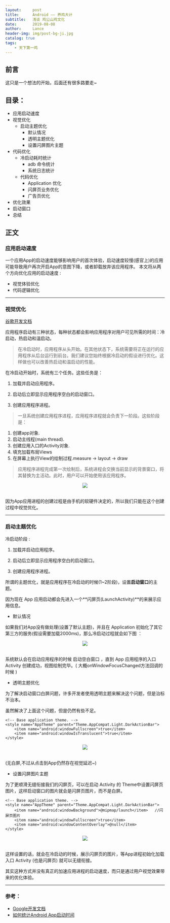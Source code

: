 ```yaml
---
layout:     post
title:      Android —— 养鸡大计
subtitle:   浅谈 鸡公山鸡文化
date:       2019-08-08
author:     Lance
header-img: img/post-bg-ji.jpg
catalog: true
tags:
    - 天下第一鸡
---
```


## 前言

这只是一个想法的开始，后面还有很多路要走~


## 目录：

* 应用启动速度
* 视觉优化
	* 启动主题优化
        * 默认情况
        * 透明主题优化
        * 设置闪屏图片主题
* 代码优化
	* 冷启动耗时统计
       *  adb 命令统计
       *  系统日志统计
	* 代码优化
       *  Application 优化
       *  闪屏页业务优化
       *  广告页优化
* 优化效果
* 启动窗口
* 总结

## 正文

### 应用启动速度

一个应用App的启动速度能够影响用户的首次体验，启动速度较慢(感官上)的应用可能导致用户再次开启App的意图下降，或者卸载放弃该应用程序。
本文将从两个方向优化应用的启动速度 :

* 视觉体验优化
* 代码逻辑优化

***


### 视觉优化


[谷歌开发文档](https://developer.android.com/topic/performance/vitals/launch-time)

应用程序启动有三种状态，每种状态都会影响应用程序对用户可见所需的时间：冷启动，热启动和温启动。

>在冷启动时，应用程序从头开始。在其他状态下，系统需要将正在运行的应用程序从后台运行到前台。我们建议您始终根据冷启动的假设进行优化。这样做也可以改善热启动和温启动的性能。

在冷启动开始时，系统有三个任务。这些任务是：

1. 加载并启动应用程序。

2. 启动后立即显示应用程序空白的启动窗口。

3. 创建应用程序进程。

>一旦系统创建应用程序进程，应用程序进程就会负责下一阶段。这些阶段是：

1. 创建app对象.
2. 启动主线程(main thread).
3. 创建应用入口的Activity对象.
4. 填充加载布局Views
5. 在屏幕上执行View的绘制过程.measure -> layout -> draw

>应用程序进程完成第一次绘制后，系统进程会交换当前显示的背景窗口，将其替换为主活动。此时，用户可以开始使用该应用程序。

<div align="center"> <img src="http://liuyuabnn.github.io/img/android_blog_image1.png"/> </div><br>

因为App应用进程的创建过程是由手机的软硬件决定的，所以我们只能在这个创建过程中视觉优化。

---

### 启动主题优化

冷启动阶段 : 

1. 加载并启动应用程序。 

2. 启动后立即显示应用程序空白的启动窗口。 

3. 创建应用程序进程。

所谓的主题优化，就是应用程序在冷启动的时候(1~2阶段)，设置**启动窗口**的主题。

因为现在 App 应用启动都会先进入一个**闪屏页(LaunchActivity)**的来展示应用信息。

* 默认情况

 
如果我们对App没有做处理(设置了默认主题)，并且在 Application 初始化了其它第三方的服务(假设需要加载2000ms)，那么冷启动过程就会如下图 ：

<div align="center"> <img src="https://raw.githubusercontent.com/liuyuabnn/liuyuabnn.github.io/master/img/android_blog_image2.gif"/> </div><br>

系统默认会在启动应用程序的时候 启动空白窗口 ，直到 App 应用程序的入口 Activity 创建成功，视图绘制完毕。( 大概onWindowFocusChanged方法回调的时候 )


* 透明主题优化

为了解决启动窗口白屏问题，许多开发者使用透明主题来解决这个问题，但是治标不治本。

虽然解决了上面这个问题，但是仍然有些不足。

    <!-- Base application theme. -->
    <style name="AppTheme" parent="Theme.AppCompat.Light.DarkActionBar">
        <item name="android:windowFullscreen">true</item>
        <item name="android:windowIsTranslucent">true</item>
    </style>

<div align="center"> <img src="https://raw.githubusercontent.com/liuyuabnn/liuyuabnn.github.io/master/img/android_blog_image3.gif"/> </div><br>

(无白屏,不过从点击到App仍然存在视觉延迟~)

* 设置闪屏图片主题

为了更顺滑无缝衔接我们的闪屏页，可以在启动 Activity 的 Theme中设置闪屏页图片，这样启动窗口的图片就会是闪屏页图片，而不是白屏。

	<!-- Base application theme. -->
	<style name="AppTheme" parent="Theme.AppCompat.Light.DarkActionBar">
    	<item name="android:windowBackground">@mipmap/launch</item>   //闪屏页图片
    	<item name="android:windowFullscreen">true</item>
    	<item name="android:windowContentOverlay">@null</item>
	</style>

<div align="center"> <img src="https://raw.githubusercontent.com/liuyuabnn/liuyuabnn.github.io/master/img/android_blog_image4.gif"/> </div><br>

这样设置的话，就会在冷启动的时候，展示闪屏页的图片，等App进程初始化加载入口 Activity (也是闪屏页) 就可以无缝衔接。

其实这种方式并没有真正的加速应用进程的启动速度，而只是通过用户视觉效果带来的优化体验。

---

### 参考：

- [Google开发文档](https://developer.android.com/topic/performance/vitals/launch-time)
- [如何统计Android App启动时间](https://www.jianshu.com/p/59a2ca7df681?utm_campaign=maleskine&utm_content=note&utm_medium=seo_notes&utm_source=recommendation)


